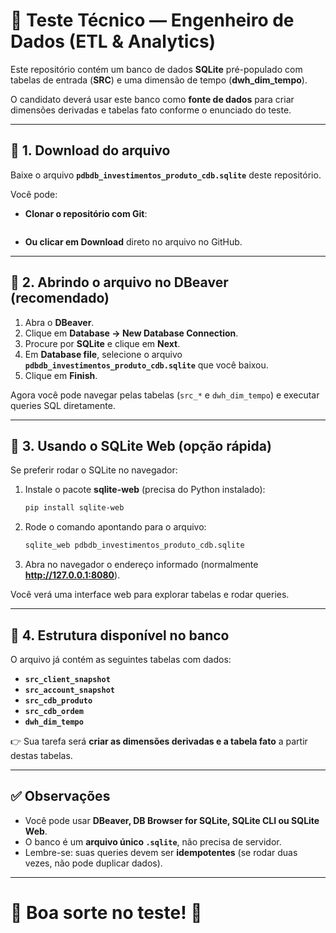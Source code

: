 # **📘 Teste Técnico — Engenheiro de Dados (ETL & Analytics)**

Este repositório contém um banco de dados **SQLite** pré-populado com tabelas de entrada (**SRC**) e uma dimensão de tempo (**dwh_dim_tempo**).  

O candidato deverá usar este banco como **fonte de dados** para criar dimensões derivadas e tabelas fato conforme o enunciado do teste.

---

## **🔹 1. Download do arquivo**

Baixe o arquivo **`pdbdb_investimentos_produto_cdb.sqlite`** deste repositório.  

Você pode:  
- **Clonar o repositório com Git**:
  ```
- **Ou clicar em Download** direto no arquivo no GitHub.

---

## **🔹 2. Abrindo o arquivo no DBeaver (recomendado)**

1. Abra o **DBeaver**.  
2. Clique em **Database → New Database Connection**.  
3. Procure por **SQLite** e clique em **Next**.  
4. Em **Database file**, selecione o arquivo **`pdbdb_investimentos_produto_cdb.sqlite`** que você baixou.  
5. Clique em **Finish**.  

Agora você pode navegar pelas tabelas (`src_*` e `dwh_dim_tempo`) e executar queries SQL diretamente.

---

## **🔹 3. Usando o SQLite Web (opção rápida)**

Se preferir rodar o SQLite no navegador:  

1. Instale o pacote **sqlite-web** (precisa do Python instalado):  
   ```bash
   pip install sqlite-web
   ```
2. Rode o comando apontando para o arquivo:  
   ```bash
   sqlite_web pdbdb_investimentos_produto_cdb.sqlite
   ```
3. Abra no navegador o endereço informado (normalmente **http://127.0.0.1:8080**).  

Você verá uma interface web para explorar tabelas e rodar queries.

---

## **🔹 4. Estrutura disponível no banco**

O arquivo já contém as seguintes tabelas com dados:  
- **`src_client_snapshot`**  
- **`src_account_snapshot`**  
- **`src_cdb_produto`**  
- **`src_cdb_ordem`**  
- **`dwh_dim_tempo`**  

👉 Sua tarefa será **criar as dimensões derivadas e a tabela fato** a partir destas tabelas.

---

## **✅ Observações**

- Você pode usar **DBeaver, DB Browser for SQLite, SQLite CLI ou SQLite Web**.  
- O banco é um **arquivo único `.sqlite`**, não precisa de servidor.  
- Lembre-se: suas queries devem ser **idempotentes** (se rodar duas vezes, não pode duplicar dados).  

---

# **📌 Boa sorte no teste! 🚀**
